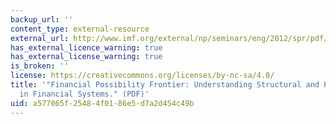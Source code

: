 ```yaml
---
backup_url: ''
content_type: external-resource
external_url: http://www.imf.org/external/np/seminars/eng/2012/spr/pdf/TB_p.pdf
has_external_licence_warning: true
has_external_license_warning: true
is_broken: ''
license: https://creativecommons.org/licenses/by-nc-sa/4.0/
title: '"Financial Possibility Frontier: Understanding Structural and Policy Gaps
  in Financial Systems." (PDF)'
uid: a577065f-2548-4f01-86e5-d7a2d454c49b
---
```

